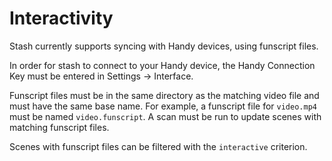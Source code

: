# Interactivity

Stash currently supports syncing with Handy devices, using funscript files.

In order for stash to connect to your Handy device, the Handy Connection Key must be entered in Settings -> Interface.

Funscript files must be in the same directory as the matching video file and must have the same base name. For example, a funscript file for `video.mp4` must be named `video.funscript`. A scan must be run to update scenes with matching funscript files.

Scenes with funscript files can be filtered with the `interactive` criterion.

